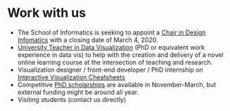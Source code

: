 # Work with us

* The School of Informatics is seeking to appoint a [Chair in Design Infomatics](https://www.vacancies.ed.ac.uk/pls/corehrrecruit/erq_jobspec_version_4.display_form) with a closing date of March 4, 2020.
* [University Teacher in Data Visualization](job-datavista.html) (PhD or equivalent work experience in data vis) to help with the creation and delivery of a novel online learning course at the intersection of teaching and research. 
* Visualization designer / front-end developer / PhD internship on [Interactive Visualization Cheatsheets](http://visualizationcheatsheets.github.io)
* Competitive [PhD scholarships](phd-edinburgh.html) are available in November-March, but external funding might be around all year. 
* Visiting students (contact us directly)
<!--
* [Graphic designer / Javascript developer](job-cheatsheets.html) for creating visualization cheat sheets (http://visualinteractivedata.github.io). 
-->
